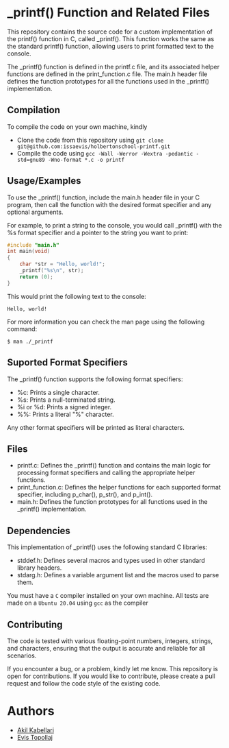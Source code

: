 
# _printf() Function and Related Files

This repository contains the source code for a custom implementation of the printf() function in C, called _printf(). This function works the same as the standard printf() function, allowing users to print formatted text to the console.

The _printf() function is defined in the printf.c file, and its associated helper functions are defined in the print_function.c file. The main.h header file defines the function prototypes for all the functions used in the _printf() implementation.

## Compilation

To compile the code on your own machine, kindly

- Clone the code from this repository using `git clone git@github.com:issaevis/holbertonschool-printf.git`
- Compile the code using `gcc -Wall -Werror -Wextra -pedantic -std=gnu89 -Wno-format *.c -o printf`

## Usage/Examples

To use the _printf() function, include the main.h header file in your C program, then call the function with the desired format specifier and any optional arguments.

For example, to print a string to the console, you would call _printf() with the %s format specifier and a pointer to the string you want to print:

```C++
#include "main.h"
int main(void)
{
    char *str = "Hello, world!";
    _printf("%s\n", str);
    return (0);
}
```
This would print the following text to the console:

```
Hello, world!
```

For more information you can check the man page using the following command:
```
$ man ./_printf
```
## Suported Format Specifiers

The _printf() function supports the following format specifiers:

- %c: Prints a single character.
- %s: Prints a null-terminated string.
- %i or %d: Prints a signed integer.
- %%: Prints a literal "%" character.

Any other format specifiers will be printed as literal characters.

## Files

- printf.c: Defines the _printf() function and contains the main logic for processing format specifiers and calling the appropriate helper functions.
- print_function.c: Defines the helper functions for each supported format specifier, including p_char(), p_str(), and p_int().
- main.h: Defines the function prototypes for all functions used in the _printf() implementation.

## Dependencies

This implementation of _printf() uses the following standard C libraries:

- stddef.h: Defines several macros and types used in other standard library headers.
- stdarg.h: Defines a variable argument list and the macros used to parse them.

You must have a `C` compiler installed on your own machine. All tests are made on a `Ubuntu 20.04` using `gcc` as the compiler

## Contributing

The code is tested with various floating-point numbers, integers, strings, and characters, ensuring that the output is accurate and reliable for all scenarios.

If you encounter a bug, or a problem, kindly let me know. This repository is open for contributions. If you would like to contribute, please create a pull request and follow the code style of the existing code.

# Authors

- [Akil Kabellari](https://github.com/akka97)
- [Evis Topollaj](https://github.com/issaevis)
